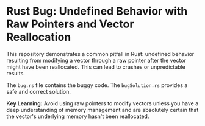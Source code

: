 # Rust Bug: Undefined Behavior with Raw Pointers and Vector Reallocation

This repository demonstrates a common pitfall in Rust:  undefined behavior resulting from modifying a vector through a raw pointer after the vector might have been reallocated.  This can lead to crashes or unpredictable results.

The `bug.rs` file contains the buggy code. The `bugSolution.rs` provides a safe and correct solution.

**Key Learning:** Avoid using raw pointers to modify vectors unless you have a deep understanding of memory management and are absolutely certain that the vector's underlying memory hasn't been reallocated.
